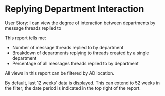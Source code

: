 # Replying Department Interaction
User Story: I can view the degree of interaction between departments by message threads replied to 

This report tells me: 
- Number of message threads replied to by department
- Breakdown of departments replying to threads created by a single department
- Percentage of all messages threads replied to by department

All views in this report can be filtered by AD location. 

By default, last 12 weeks' data is displayed. This can extend to 52 weeks in the filter; the date period is indicated in the top right of the report.  
